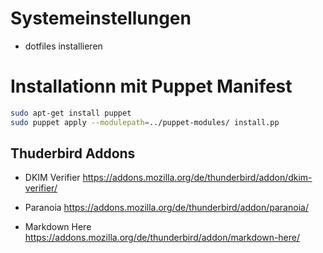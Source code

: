# Systemeinstellungen

* dotfiles installieren

# Installationn mit Puppet Manifest

```bash
sudo apt-get install puppet
sudo puppet apply --modulepath=../puppet-modules/ install.pp
```

## Thuderbird Addons
* DKIM Verifier
  https://addons.mozilla.org/de/thunderbird/addon/dkim-verifier/

* Paranoia
  https://addons.mozilla.org/de/thunderbird/addon/paranoia/

* Markdown Here
  https://addons.mozilla.org/de/thunderbird/addon/markdown-here/
